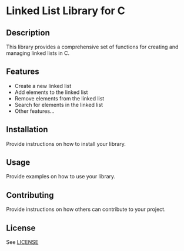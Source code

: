 # Linked List Library for C

## Description

This library provides a comprehensive set of functions for creating and managing linked lists in C.

## Features

- Create a new linked list
- Add elements to the linked list
- Remove elements from the linked list
- Search for elements in the linked list
- Other features...

## Installation

Provide instructions on how to install your library.

## Usage

Provide examples on how to use your library.

## Contributing

Provide instructions on how others can contribute to your project.

## License

See [LICENSE](LICENSE)
